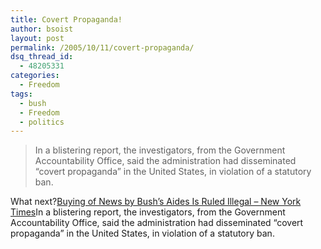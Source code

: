 ```yaml
---
title: Covert Propaganda!
author: bsoist
layout: post
permalink: /2005/10/11/covert-propaganda/
dsq_thread_id:
  - 48205331
categories:
  - Freedom
tags:
  - bush
  - Freedom
  - politics
---
```

> In a blistering report, the investigators, from the Government Accountability Office, said the administration had disseminated &#8220;covert propaganda&#8221; in the United States, in violation of a statutory ban.

What next?[Buying of News by Bush&#8217;s Aides Is Ruled Illegal &#8211; New York Times][1]In a blistering report, the investigators, from the Government Accountability Office, said the administration had disseminated &#8220;covert propaganda&#8221; in the United States, in violation of a statutory ban.

 [1]: http://www.nytimes.com/2005/10/01/politics/01educ.html?ex=1285819200&en=532d54ba8c3630d9&ei=5090&partner=rssuserland&emc=rss